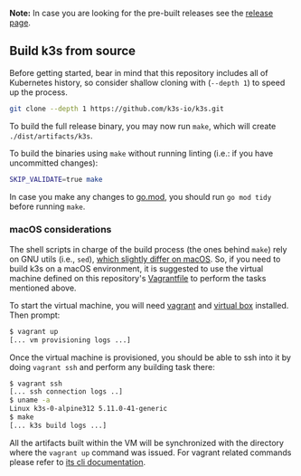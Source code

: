 **Note:** In case you are looking for the pre-built releases see the [release page](https://github.com/k3s-io/k3s/releases/latest).

## Build k3s from source

Before getting started, bear in mind that this repository includes all of Kubernetes history, so consider shallow cloning with (`--depth 1`) to speed up the process.

```bash
git clone --depth 1 https://github.com/k3s-io/k3s.git
```

To build the full release binary, you may now run `make`, which will create `./dist/artifacts/k3s`.

To build the binaries using `make` without running linting (i.e.: if you have uncommitted changes):

```bash
SKIP_VALIDATE=true make
```

In case you make any changes to [go.mod](go.mod), you should run `go mod tidy` before running `make`.

### macOS considerations

The shell scripts in charge of the build process (the ones behind `make`) rely on GNU utils (i.e., `sed`), [which slightly differ on macOS](https://unix.stackexchange.com/a/79357). So, if you need to build k3s on a macOS environment, it is suggested to use the virtual machine defined on this repository's [Vagrantfile](Vagrantfile) to perform the tasks mentioned above.

To start the virtual machine, you will need [vagrant](https://www.vagrantup.com/) and [virtual box](https://www.virtualbox.org/) installed. Then prompt:

```bash
$ vagrant up
[... vm provisioning logs ...]
```

Once the virtual machine is provisioned, you should be able to ssh into it by doing `vagrant ssh` and perform any building task there:

```bash
$ vagrant ssh
[... ssh connection logs ..]
$ uname -a
Linux k3s-0-alpine312 5.11.0-41-generic
$ make
[... k3s build logs ...]
```

All the artifacts built within the VM will be synchronized with the directory where the `vagrant up` command was issued. For vagrant related commands please refer to [its cli documentation](https://www.vagrantup.com/docs/cli).
